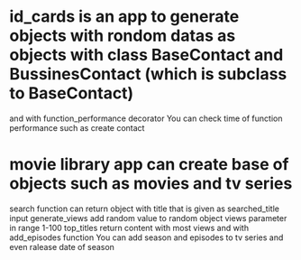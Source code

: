 # id_cards is an app to generate objects with rondom datas as objects with class BaseContact and BussinesContact (which is subclass to BaseContact) 
and with function_performance decorator You can check time of function performance such as create contact

# movie library app can create base of objects such as movies and tv series 
search function can return object with title that is given as searched_title input
generate_views add random value to random object views parameter in range 1-100
top_titles return content with most views
and with add_episodes function You can add season and episodes to tv series and even ralease date of season 
